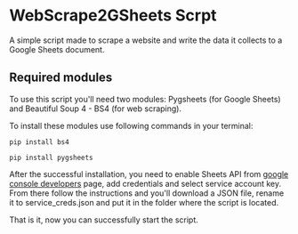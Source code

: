 # WebScrape2GSheets Scrpt

A simple script made to scrape a website and write the data it collects to a Google Sheets document.

## Required modules

To use this script you'll need two modules: Pygsheets (for Google Sheets) and Beautiful Soup 4 - BS4 (for web scraping).

To install these modules use following commands in your terminal: 
```
pip install bs4

pip install pygsheets
```

After the successful installation, you need to enable Sheets API from [google console developers](https://console.developers.google.com/apis?project=turing-booster-178614) page, add credentials and select service account key.
From there follow the instructions and you'll download  a JSON file, rename it to service_creds.json and put it in the folder where the script is located.

That is it, now you can successfully start the script.
